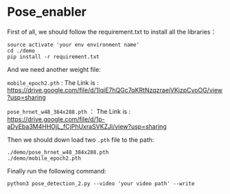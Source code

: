 # Pose_enabler
First of all, we should follow the requirement.txt to install all the libraries：

```shell
source activate 'your env environment name'
cd ./demo
pip install -r requirement.txt
```

And we need another weight file:

`mobile_epoch2.pth` : The Link is : https://drive.google.com/file/d/1IqiE7hQGc7qKRtNzqzraejVKjzpCvoOG/view?usp=sharing

`pose_hrnet_w48_384x288.pth` ： The Link is : https://drive.google.com/file/d/1p-aDyEba3M4HHOjL_fCjPhUxraSVKZJi/view?usp=sharing


Then we should down load two `.pth` file to the path:
```shell
./demo/pose_hrnet_w48_384x288.pth
./demo/mobile_epoch2.pth
```

Finally run the following command:

```shell
python3 pose_detection_2.py --video 'your video path' --write
```


